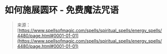 <!--yml

category: 未分类

date: 2024-06-12 18:38:12

-->

# 如何施展圆环 - 免费魔法咒语

> 来源：[https://www.spellsofmagic.com/spells/spiritual_spells/energy_spells/4480/page.html#0001-01-01](https://www.spellsofmagic.com/spells/spiritual_spells/energy_spells/4480/page.html#0001-01-01)
